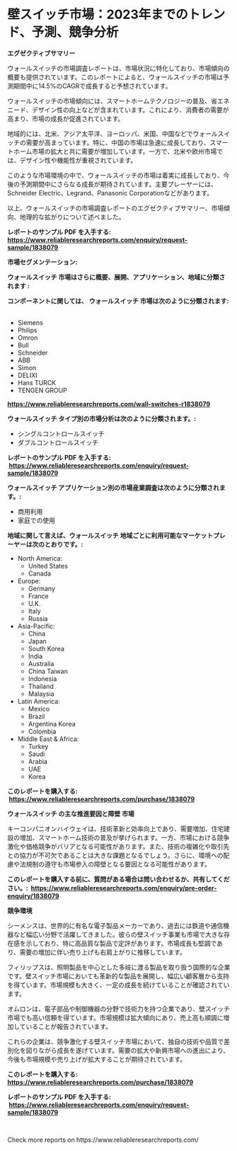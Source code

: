 <p><h1>壁スイッチ市場：2023年までのトレンド、予測、競争分析</h1></p><p><strong>エグゼクティブサマリー</strong></p>
<p><p>ウォールスイッチの市場調査レポートは、市場状況に特化しており、市場傾向の概要も提供されています。このレポートによると、ウォールスイッチの市場は予測期間中に14.5%のCAGRで成長すると予想されています。</p><p>ウォールスイッチの市場傾向には、スマートホームテクノロジーの普及、省エネニー​​ド、デザイン性の向上などが含まれています。これにより、消費者の需要が高まり、市場の成長が促進されています。</p><p>地域的には、北米、アジア太平洋、ヨーロッパ、米国、中国などでウォールスイッチの需要が高まっています。特に、中国の市場は急速に成長しており、スマートホーム市場の拡大と共に需要が増加しています。一方で、北米や欧州市場では、デザイン性や機能性が重視されています。</p><p>このような市場環境の中で、ウォールスイッチの市場は着実に成長しており、今後の予測期間中にさらなる成長が期待されています。主要プレーヤーには、Schneider Electric、Legrand、Panasonic Corporationなどがあります。</p><p>以上、ウォールスイッチの市場調査レポートのエグゼクティブサマリー、市場傾向、地理的な拡がりについて述べました。</p></p>
<p><strong>レポートのサンプル PDF を入手する: <a href="https://www.reliableresearchreports.com/enquiry/request-sample/1838079">https://www.reliableresearchreports.com/enquiry/request-sample/1838079</a></strong></p>
<p><strong>市場セグメンテーション:</strong></p>
<p><strong> ウォールスイッチ 市場はさらに概要、展開、アプリケーション、地域に分類されます :</strong></p>
<p><strong>コンポーネントに関しては、 ウォールスイッチ 市場は次のように分類されます: &nbsp;</strong></p>
<p><ul><li>Siemens</li><li>Philips</li><li>Omron</li><li>Bull</li><li>Schneider</li><li>ABB</li><li>Simon</li><li>DELIXI</li><li>Hans TURCK</li><li>TENGEN GROUP</li></ul></p>
<p><strong><a href="https://www.reliableresearchreports.com/wall-switches-r1838079">https://www.reliableresearchreports.com/wall-switches-r1838079</a></strong></p>
<p><strong> ウォールスイッチ タイプ別の市場分析は次のように分類されます。:</strong></p>
<p><ul><li>シングルコントロールスイッチ</li><li>ダブルコントロールスイッチ</li></ul></p>
<p><strong>レポートのサンプル PDF を入手する: &nbsp;<a href="https://www.reliableresearchreports.com/enquiry/request-sample/1838079">https://www.reliableresearchreports.com/enquiry/request-sample/1838079</a></strong></p>
<p><strong> ウォールスイッチ アプリケーション別の市場産業調査は次のように分類されます。:</strong></p>
<p><ul><li>商用利用</li><li>家庭での使用</li></ul></p>
<p><strong>地域に関して言えば、ウォールスイッチ 地域ごとに利用可能なマーケットプレーヤーは次のとおりです。:</strong></p>
<p><ul>
    <li>
        North America:
        <ul>
            <li>United States</li>
            <li>Canada</li>
        </ul>
    </li>
    <li>
        Europe:
        <ul>
            <li>Germany</li>
            <li>France</li>
            <li>U.K.</li>
            <li>Italy</li>
            <li>Russia</li>
        </ul>
    </li>
    <li>
        Asia-Pacific:
        <ul>
            <li>China</li>
            <li>Japan</li>
            <li>South Korea</li>
            <li>India</li>
            <li>Australia</li>
            <li>China Taiwan</li>
            <li>Indonesia</li>
            <li>Thailand</li>
            <li>Malaysia</li>
        </ul>
    </li>
    <li>
        Latin America:
        <ul>
            <li>Mexico</li>
            <li>Brazil</li>
            <li>Argentina Korea</li>
            <li>Colombia</li>
        </ul>
    </li>
    <li>
        Middle East & Africa:
        <ul>
            <li>Turkey</li>
            <li>Saudi</li>
            <li>Arabia</li>
            <li>UAE</li>
            <li>Korea</li>
        </ul>
    </li>
    </ul></p>
<p><strong>このレポートを購入する: &nbsp;<a href="https://www.reliableresearchreports.com/purchase/1838079">https://www.reliableresearchreports.com/purchase/1838079</a></strong></p>
<p><strong>ウォールスイッチ の主な推進要因と障壁 市場</strong></p>
<p><p>キーコンパニオンハイウェイは、技術革新と効率向上であり、需要増加、住宅建設の増加、スマートホーム技術の普及が挙げられます。一方、市場における競争激化や価格競争がバリアとなる可能性があります。また、技術の複雑化や取引先との協力が不可欠であることは大きな課題となるでしょう。さらに、環境への配慮や法規制の遵守も市場参入の障壁となる要因となる可能性があります。</p></p>
<p><strong>このレポートを購入する前に、質問がある場合は問い合わせるか、共有してください。:&nbsp; <a href="https://www.reliableresearchreports.com/enquiry/pre-order-enquiry/1838079">https://www.reliableresearchreports.com/enquiry/pre-order-enquiry/1838079</a></strong></p>
<p><strong>競争環境</strong></p>
<p><p>シーメンスは、世界的に有名な電子製品メーカーであり、過去には鉄道や通信機器など幅広い分野で活躍してきました。彼らの壁スイッチ事業も市場で大きな存在感を示しており、特に高品質な製品で定評があります。市場成長も堅調であり、需要の増加に伴い売り上げも右肩上がりに推移しています。</p><p>フィリップスは、照明製品を中心とした多岐に渡る製品を取り扱う国際的な企業です。壁スイッチ市場においても革新的な製品を展開し、幅広い顧客層から支持を得ています。市場規模も大きく、一定の成長を続けていることが確認されています。</p><p>オムロンは、電子部品や制御機器の分野で技術力を持つ企業であり、壁スイッチ市場でも高い信頼を得ています。市場規模は拡大傾向にあり、売上高も順調に増加していることが報告されています。</p><p>これらの企業は、競争激化する壁スイッチ市場において、独自の技術や品質で差別化を図りながら成長を遂げています。需要の拡大や新興市場への進出により、今後も市場規模や売り上げが拡大することが期待されています。</p></p>
<p><strong>このレポートを購入する: &nbsp; <a href="https://www.reliableresearchreports.com/purchase/1838079">https://www.reliableresearchreports.com/purchase/1838079</a></strong></p>
<p><strong>レポートのサンプル PDF を入手する: &nbsp;<a href="https://www.reliableresearchreports.com/enquiry/request-sample/1838079">https://www.reliableresearchreports.com/enquiry/request-sample/1838079</a></strong><strong></strong></p>
<p>&nbsp;</p>
<p>Check more reports on https://www.reliableresearchreports.com/</p>